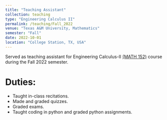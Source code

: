 ```yaml
---
title: "Teaching Assistant"
collection: teaching
type: "Engineering Calculus II"
permalink: /teaching/Fall_2022
venue: "Texas A&M University, Mathematics"
semester: "Fall"
date: 2022-10-01
location: "College Station, TX, USA"
---
```


Served as teaching assistant for Engineering Calculus-II [(MATH 152)](https://www.math.tamu.edu/courses/math152/) course during the Fall 2022 semester.

Duties:
===

* Taught in-class recitations.
* Made and graded quizzes.
* Graded exams.
* Taught coding in python and graded python assignments.